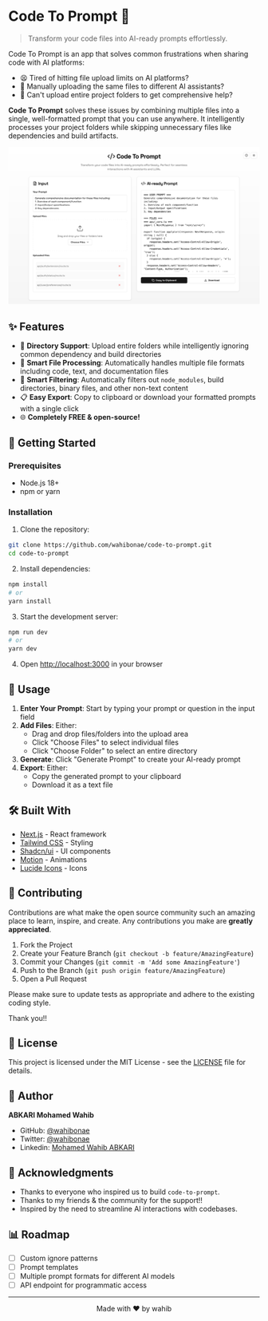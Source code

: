 # Code To Prompt 🚀

> Transform your code files into AI-ready prompts effortlessly.

Code To Prompt is an app that solves common frustrations when sharing code with AI platforms:

- 😫 Tired of hitting file upload limits on AI platforms?
- 🔄 Manually uploading the same files to different AI assistants?
- 📁 Can't upload entire project folders to get comprehensive help?

**Code To Prompt** solves these issues by combining multiple files into a single, well-formatted prompt that you can use anywhere. It intelligently processes your project folders while skipping unnecessary files like dependencies and build artifacts.

![Code To Prompt SCREENSHOT](public/screenshots/code-to-prompt.png)

## ✨ Features

- 📁 **Directory Support**: Upload entire folders while intelligently ignoring common dependency and build directories
- 🎯 **Smart File Processing**: Automatically handles multiple file formats including code, text, and documentation files
- 🚫 **Smart Filtering**: Automatically filters out `node_modules`, build directories, binary files, and other non-text content
- 📋 **Easy Export**: Copy to clipboard or download your formatted prompts with a single click
- 🌐 **Completely FREE & open-source!**

## 🚀 Getting Started

### Prerequisites

- Node.js 18+ 
- npm or yarn

### Installation

1. Clone the repository:
```bash
git clone https://github.com/wahibonae/code-to-prompt.git
cd code-to-prompt
```

2. Install dependencies:
```bash
npm install
# or
yarn install
```

3. Start the development server:
```bash
npm run dev
# or
yarn dev
```

4. Open [http://localhost:3000](http://localhost:3000) in your browser

## 🎯 Usage

1. **Enter Your Prompt**: Start by typing your prompt or question in the input field
2. **Add Files**: Either:
   - Drag and drop files/folders into the upload area
   - Click "Choose Files" to select individual files
   - Click "Choose Folder" to select an entire directory
3. **Generate**: Click "Generate Prompt" to create your AI-ready prompt
4. **Export**: Either:
   - Copy the generated prompt to your clipboard
   - Download it as a text file

## 🛠️ Built With

- [Next.js](https://nextjs.org/) - React framework
- [Tailwind CSS](https://tailwindcss.com/) - Styling
- [Shadcn/ui](https://ui.shadcn.com/) - UI components
- [Motion](https://motion.dev/) - Animations
- [Lucide Icons](https://lucide.dev/) - Icons

## 🤝 Contributing

Contributions are what make the open source community such an amazing place to learn, inspire, and create. Any contributions you make are **greatly appreciated**.

1. Fork the Project
2. Create your Feature Branch (`git checkout -b feature/AmazingFeature`)
3. Commit your Changes (`git commit -m 'Add some AmazingFeature'`)
4. Push to the Branch (`git push origin feature/AmazingFeature`)
5. Open a Pull Request

Please make sure to update tests as appropriate and adhere to the existing coding style.

Thank you!!

## 📝 License

This project is licensed under the MIT License - see the [LICENSE](LICENSE) file for details.

## 👤 Author

**ABKARI Mohamed Wahib**

- GitHub: [@wahibonae](https://github.com/wahibonae)
- Twitter: [@wahibonae](https://twitter.com/wahibonae)
- Linkedin: [Mohamed Wahib ABKARI](https://www.linkedin.com/in/abkarimohamedwahib/)

## 🙏 Acknowledgments

- Thanks to everyone who inspired us to build `code-to-prompt`.
- Thanks to my friends & the community for the support!!
- Inspired by the need to streamline AI interactions with codebases.

## 📊 Roadmap

- [ ] Custom ignore patterns
- [ ] Prompt templates
- [ ] Multiple prompt formats for different AI models
- [ ] API endpoint for programmatic access

---

<p align="center">Made with ❤️ by wahib</p>

